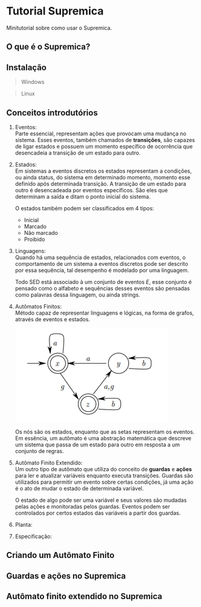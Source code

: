 # Tutorial Supremica
Minitutorial sobre como usar o Supremica.

## O que é o Supremica?

## Instalação

> Windows
>  

> Linux
> 

## Conceitos introdutórios

1. Eventos:\
   Parte essencial, representam ações que provocam uma mudança no sistema. Esses eventos, também chamados de __transições__, são capazes de ligar estados e possuem um momento específico de ocorrência que desencadeia a transição de um estado para outro. 
2. Estados:\
   Em sistemas a eventos discretos os estados representam a condições, ou ainda status, do sistema em determinado momento, momento esse definido após determinada transição. A transição de um estado para outro é desencadeada por eventos específicos. São eles que determinam a saída e ditam o ponto inicial do sistema.

   O estados também podem ser classificados em 4 tipos:
   - Inicial
   - Marcado
   - Não marcado
   - Proibido
3. Linguagens:\
   Quando há uma sequência de estados, relacionados com eventos, o comportamento de um sistema a eventos discretos pode ser descrito por essa sequência, tal desempenho é modelado por uma linguagem.

   Todo SED está associado à um conjunto de eventos $E$, esse conjunto é pensado como o alfabeto e sequências desses eventos são pensadas como palavras dessa linguagem, ou ainda strings. 

4. Autômatos Finitos:\
   Método capaz de representar linguagens e lógicas, na forma de grafos, através de eventos e estados.

   ![Automato](Imgs/Automato.png "Autômato")

   Os nós são os estados, enquanto que as setas representam os eventos. Em essência, um autômato é uma abstração matemática que descreve um sistema que passa de um estado para outro em resposta a um conjunto de regras.
   
5. Autômato Finito Extendido:\
   Um outro tipo de autômato que utiliza do conceito de __guardas__ e __ações__ para ler e atualizar variáveis enquanto executa transições. Guardas são utilizados para permitir um evento sobre certas condições, já uma ação é o ato de mudar o estado de determinada variável.
    
   O estado de algo pode ser uma variável e seus valores são mudadas pelas ações e monitoradas pelos guardas. Eventos podem ser controlados por certos estados das variáveis a partir dos guardas.
   
6. Planta:
   
7. Especificação:


## Criando um Autômato Finito

## Guardas e ações no Supremica

## Autômato finito extendido no Supremica

